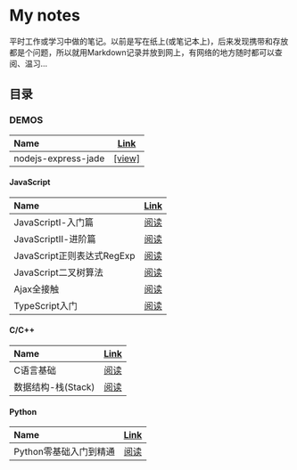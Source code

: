 # My notes

平时工作或学习中做的笔记。以前是写在纸上(或笔记本上)，后来发现携带和存放都是个问题，所以就用Markdown记录并放到网上，有网络的地方随时都可以查阅、温习...

## 目录

### DEMOS

| Name | [Link](./Demos) |
| :--- | :---: |
| nodejs-express-jade | [[view]](./Demos/nodejs-express-jade)  |

#### JavaScript

| Name | [Link](./Javascript) |
| :--- | :---: |
| JavaScriptⅠ-入门篇 | [阅读](./Javascript/JavaScriptⅠ-入门篇.md) |
| JavaScriptⅡ-进阶篇 | [阅读](./Javascript/JavaScriptⅡ-进阶篇.md) |
| JavaScript正则表达式RegExp | [阅读](./Javascript/JavaScript正则表达式RegExp.md) |
| JavaScript二叉树算法 | [阅读](./Javascript/JavaScript二叉树算法.md) |
| Ajax全接触 | [阅读](./Javascript/Ajax全接触.md) |
| TypeScript入门 | [阅读](./Typescript/TypeScript入门.md) |

#### C/C++

| Name | [Link](./C%2B%2B) |
| :--- | :---: |
| C语言基础 | [阅读](./C++/C语言基础.md) |
| 数据结构-栈(Stack) | [阅读](./C++/数据结构-栈(Stack).md) |

#### Python

| Name | [Link](./Python) |
| :--- | :---: |
| Python零基础入门到精通 | [阅读](./Python/Python零基础入门到精通.md) |
